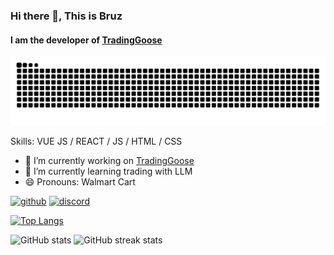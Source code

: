 ### Hi there 👋, This is Bruz
#### I am the developer of [TradingGoose](https://trading-goose.github.io)


<picture>
  <source media="(prefers-color-scheme: dark)" srcset="https://raw.githubusercontent.com/bwj2310/bwj2310/output/github-contribution-grid-snake-dark.svg">
  <source media="(prefers-color-scheme: light)" srcset="https://raw.githubusercontent.com/bwj2310/bwj2310/output/github-contribution-grid-snake.svg">
  <img alt="github contribution grid snake animation" src="https://raw.githubusercontent.com/bwj2310/bwj2310/output/github-contribution-grid-snake.svg">
</picture>

Skills: VUE JS / REACT / JS / HTML / CSS

- 🔭 I’m currently working on [TradingGoose](https://trading-goose.github.io) 
- 🌱 I’m currently learning trading with LLM 
- 😄 Pronouns: Walmart Cart 


[<img src='https://cdn.jsdelivr.net/npm/simple-icons@3.0.1/icons/github.svg' alt='github' height='40'>](https://github.com/bwj2310)  [<img src='https://cdn.jsdelivr.net/npm/simple-icons@3.0.1/icons/discord.svg' alt='discord' height='40'>](bruz.wj)  

[![Top Langs](https://github-readme-stats.vercel.app/api/top-langs/?username=bwj2310)](https://github.com/anuraghazra/github-readme-stats) 

![GitHub stats](https://github-readme-stats.vercel.app/api?username=bwj2310&show_icons=true)  ![GitHub streak stats](https://streak-stats.demolab.com/?user=bwj2310) 

 

